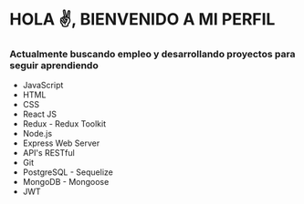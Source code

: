 # HOLA ✌, BIENVENIDO A MI PERFIL

### Actualmente buscando empleo y desarrollando proyectos para seguir aprendiendo

- JavaScript
- HTML
- CSS
- React JS
- Redux - Redux Toolkit
- Node.js
- Express Web Server
- API's RESTful
- Git
- PostgreSQL - Sequelize
- MongoDB - Mongoose
- JWT

